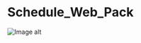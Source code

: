 # Schedule_Web_Pack
![Image alt](https://github.com/{Vit-Vi}/{Schedule-Web-Pack}/raw/{master}/{images}/tt.png)
